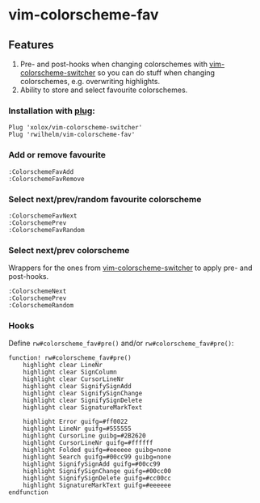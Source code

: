 # vim-colorscheme-fav

## Features

1. Pre- and post-hooks when changing colorschemes with [vim-colorscheme-switcher](https://github.com/xolox/vim-colorscheme-switcher) so you can do stuff when changing colorschemes, e.g. overwriting highlights.
2. Ability to store and select favourite colorschemes.

### Installation with [plug](https://github.com/junegunn/vim-plug):

```
Plug 'xolox/vim-colorscheme-switcher'
Plug 'rwilhelm/vim-colorscheme-fav'
```

### Add or remove favourite
```
:ColorschemeFavAdd
:ColorschemeFavRemove
```

### Select next/prev/random favourite colorscheme
```
:ColorschemeFavNext
:ColorschemePrev
:ColorschemeFavRandom
```

### Select next/prev colorscheme
Wrappers for the ones from [vim-colorscheme-switcher](https://github.com/xolox/vim-colorscheme-switcher) to apply pre- and post-hooks.
```
:ColorschemeNext
:ColorschemePrev
:ColorschemeRandom
```

### Hooks
Define `rw#colorscheme_fav#pre()` and/or `rw#colorscheme_fav#pre()`:
```vimscript
function! rw#colorscheme_fav#pre()
	highlight clear LineNr
	highlight clear SignColumn
	highlight clear CursorLineNr
	highlight clear SignifySignAdd
	highlight clear SignifySignChange
	highlight clear SignifySignDelete
	highlight clear SignatureMarkText

	highlight Error guifg=#ff0022
	highlight LineNr guifg=#555555
	highlight CursorLine guibg=#2B2620
	highlight CursorLineNr guifg=#ffffff
	highlight Folded guifg=#eeeeee guibg=none
	highlight Search guifg=#00cc99 guibg=none
	highlight SignifySignAdd guifg=#00cc99
	highlight SignifySignChange guifg=#00cc00
	highlight SignifySignDelete guifg=#cc00cc
	highlight SignatureMarkText guifg=#eeeeee
endfunction
```
